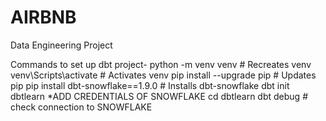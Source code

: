 # AIRBNB
Data  Engineering Project


Commands to set up dbt project-
python -m venv venv  # Recreates venv
venv\Scripts\activate  # Activates venv
pip install --upgrade pip  # Updates pip
pip install dbt-snowflake==1.9.0  # Installs dbt-snowflake
dbt init dbtlearn
*ADD CREDENTIALS OF SNOWFLAKE
cd dbtlearn
dbt debug  # check connection to SNOWFLAKE
